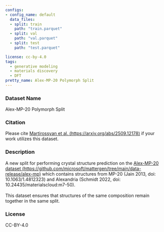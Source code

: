 ```yaml
---
configs:
- config_name: default
  data_files: 
  - split: train
    path: "train.parquet"
  - split: val
    path: "val.parquet"
  - split: test
    path: "test.parquet"

license: cc-by-4.0
tags:
  - generative modeling
  - materials discovery
  - DFT
pretty_name: Alex-MP-20 Polymorph Split
---
```

### Dataset Name  
Alex-MP-20 Polymorph Split   
### Citation  
Please cite [Martirossyan et al. (https://arxiv.org/abs/2509.12178)](https://arxiv.org/abs/2509.12178) if your work utilizes this dataset.  
### Description  
A new split for performing crystal structure prediction on the [Alex-MP-20 dataset (https://github.com/microsoft/mattergen/tree/main/data-release/alex-mp)](https://github.com/microsoft/mattergen/tree/main/data-release/alex-mp) which contains structures from MP-20 (Jain 2013, doi: 10.1063/1.4812323) and Alexandria (Schmidt 2022, doi: 10.24435/materialscloud:m7-50).  
<br>
This dataset ensures that structures of the same composition remain together in the same split.  
### License  
CC-BY-4.0  
